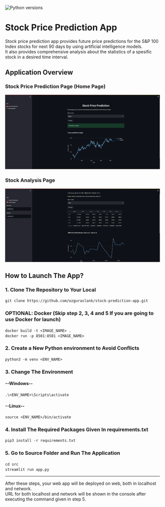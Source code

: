 ![Python versions](https://img.shields.io/badge/python_3.11+-blue)
# Stock Price Prediction App
Stock price prediction app provides future price predictions for the S&P 100 Index stocks for next 90 days by using artificial intelligence models. <br>
It also provides comprehensive analysis about the statistics of a spesific stock in a desired time interval.

## Application Overview

### Stock Price Prediction Page (Home Page)
![prediction_page](images/home_page.png)

### Stock Analysis Page
![prediction_page](images/analysis_page.png)

## How to Launch The App?

### 1. Clone The Repository to Your Local
` git clone https://github.com/ozguraslank/stock-prediction-app.git `

### OPTIONAL: Docker (Skip step 2, 3, 4 and 5 If you are going to use Docker for launch)
` docker build -t <IMAGE_NAME> . ` <br>
` docker run -p 8501:8501 <IMAGE_NAME> `


### 2. Create a New Python environment to Avoid Conflicts
` python3 -m venv <ENV_NAME> `

### 3. Change The Environment
#### --Windows--
` .\<ENV_NAME>\Scripts\activate `

#### --Linux--
` source <ENV_NAME>/bin/activate `

### 4. Install The Required Packages Given In requirements.txt
` pip3 install -r requirements.txt ` 

### 5. Go to Source Folder and Run The Application
` cd src ` <br>
` streamlit run app.py ` 

---------------------------------
After these steps, your web app will be deployed on web, both in localhost and network. <br>
URL for both localhost and network will be shown in the console after executing the command given in step 5.
